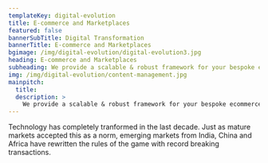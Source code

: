 ```yaml
---
templateKey: digital-evolution
title: E-commerce and Marketplaces
featured: false
bannerSubTitle: Digital Transformation
bannerTitle: E-commerce and Marketplaces
bgimage: /img/digital-evolution/digital-evolution3.jpg
heading: E-commerce and Marketplaces
subheading: We provide a scalable & robust framework for your bespoke ecommerce marketplace
img: /img/digital-evolution/content-management.jpg
mainpitch:
  title: 
  description: >
    We provide a scalable & robust framework for your bespoke ecommerce marketplace
---
```


Technology has completely tranformed in the last decade. Just as mature markets accepted this as a norm, emerging markets from India, China and Africa have rewritten the rules of the game with record breaking transactions. 
